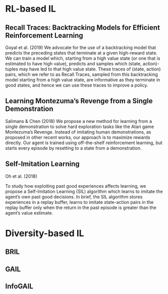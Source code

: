 # RL-based IL

## Recall Traces: Backtracking Models for Efficient Reinforcement Learning
Goyal et al. (2019)
We advocate for the use of a backtracking model that predicts the preceding states that terminate at a given high-reward state. We can train a model which, starting from a high value state (or one that is estimated to have high value), predicts and samples which (state, action)-tuples may have led to that high value state. These traces of (state, action) pairs, which we refer to as Recall Traces, sampled from this backtracking model starting from a high value state, are informative as they terminate in good states, and hence we can use these traces to improve a policy.

## Learning Montezuma’s Revenge from a Single Demonstration
Salimans & Chen (2018)
We propose a new method for learning from a single demonstration to solve hard exploration tasks like the Atari game Montezuma’s Revenge. Instead of imitating
human demonstrations, as proposed in other recent works, our approach is to maximize rewards directly. Our agent is trained using off-the-shelf reinforcement learning, but starts every episode by resetting to a state from a demonstration.

## Self-Imitation Learning
Oh et al. (2018)

To study how exploiting past good experiences affects learning, we propose a Self-Imitation Learning (SIL) algorithm which
learns to imitate the agent’s own past good decisions. In brief, the SIL algorithm stores experiences in a replay buffer,
learns to imitate state-action pairs in the replay buffer only when the return in the past episode is greater than the agent’s
value estimate. 

# Diversity-based IL

## BRIL

## GAIL

## InfoGAIL


